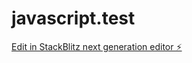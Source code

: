 # javascript.test

[Edit in StackBlitz next generation editor ⚡️](https://stackblitz.com/~/github.com/randomalt-git/javascript.test)